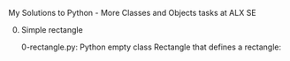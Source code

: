 My Solutions to Python - More Classes and Objects tasks at ALX SE


0. Simple rectangle

	0-rectangle.py: Python empty class Rectangle that defines a rectangle:
